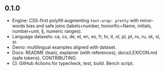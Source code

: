 ## 0.1.0

- Engine: CSS-first polyfill augmenting `text-wrap: pretty` with minor-words bias and safe joins (labels+number, honorific+Name, initials, number+unit, §, numeric ranges).
- Language datasets: ca, cs, de, el, en, es, fr, hr, it, nl, pl, pt, ro, ru, sk, sl, sr.
- Demo: multilingual examples aligned with dataset.
- Docs: README (lean), explainer (with references), docs/LEXICON.md (safe tokens), CONTRIBUTING.
- CI: GitHub Actions for typecheck, test, build. Bench script.
